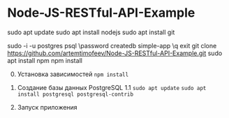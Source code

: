 # Node-JS-RESTful-API-Example

sudo apt update
sudo apt install nodejs
sudo apt install git

sudo -i -u postgres
psql
\password
createdb simple-app
\q
exit
git clone https://github.com/artemtimofeev/Node-JS-RESTful-API-Example.git
sudo apt install npm
npm install

0. Установка зависимостей `npm install`
1. Создание базы данных PostgreSQL
    1.1 `sudo apt update`
        `sudo apt install postgresql postgresql-contrib`

3. Запуск приложения
